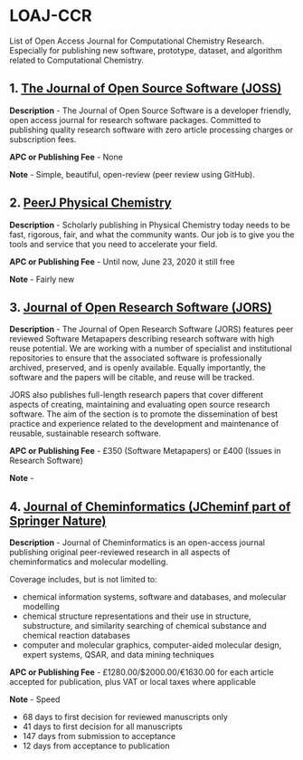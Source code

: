 # LOAJ-CCR
List of Open Access Journal for Computational Chemistry Research. Especially for publishing new software, prototype, dataset, and algorithm related to Computational Chemistry. 

## 1. [The Journal of Open Source Software (JOSS)](https://joss.theoj.org/)

**Description** - The Journal of Open Source Software is a developer friendly, open access journal for research software packages.
  Committed to publishing quality research software with zero article processing charges or subscription fees.

**APC or Publishing Fee** - None

**Note** - Simple, beautiful, open-review (peer review using GitHub).

## 2. [PeerJ Physical Chemistry](https://peerj.com/physical-chemistry/)

**Description** - Scholarly publishing in Physical Chemistry today needs to be fast, rigorous, fair, and what the community wants. Our job is to give you the tools and service that you need to accelerate your field.

**APC or Publishing Fee** - Until now, June 23, 2020 it still free

**Note** - Fairly new

## 3. [Journal of Open Research Software (JORS)](https://openresearchsoftware.metajnl.com/)

**Description** - The Journal of Open Research Software (JORS) features peer reviewed Software Metapapers describing research software with high reuse potential. We are working with a number of specialist and institutional repositories to ensure that the associated software is professionally archived, preserved, and is openly available. Equally importantly, the software and the papers will be citable, and reuse will be tracked.

JORS also publishes full-length research papers that cover different aspects of creating, maintaining and evaluating open source research software. The aim of the section is to promote the dissemination of best practice and experience related to the development and maintenance of reusable, sustainable research software.

**APC or Publishing Fee** - £350 (Software Metapapers) or £400 (Issues in Research Software)

**Note** - 

## 4. [Journal of Cheminformatics (JCheminf part of Springer Nature)](https://jcheminf.biomedcentral.com/)

**Description** - Journal of Cheminformatics is an open-access journal publishing original peer-reviewed research in all aspects of cheminformatics and molecular modelling.

Coverage includes, but is not limited to:
- chemical information systems, software and databases, and molecular modelling
- chemical structure representations and their use in structure, substructure, and similarity searching of chemical substance and chemical reaction databases
- computer and molecular graphics, computer-aided molecular design, expert systems, QSAR, and data mining techniques

**APC or Publishing Fee** - £1280.00/$2000.00/€1630.00 for each article accepted for publication, plus VAT or local taxes where applicable

**Note** - Speed
- 68 days to first decision for reviewed manuscripts only
- 41 days to first decision for all manuscripts
- 147 days from submission to acceptance
- 12 days from acceptance to publication

<!---
Copy and Paste the Template here

## 1. []()

**Description** - 

**APC or Publishing Fee** - 

**Note** - 
-->
